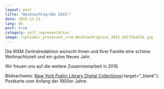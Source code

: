 ```yaml
---
layout: post
title: "Weihnachtsgrüße 2015!"
date: 2015-12-21
lang: de
post: true
category: self_representation
image: /uploads/_processed_/csm_Weihnachtsgruss_2015_dd1756a5cb.jpg
---
```



Die RISM Zentralredaktion wünscht Ihnen und Ihrer Familie eine schöne Weihnachtszeit und ein gutes Neues Jahr.



Wir freuen uns auf die weitere Zusammenarbeit in 2016.

Bildnachweis: [New York Public Library Digital Collections](http://digitalcollections.nypl.org/items/510d47e3-6996-a3d9-e040-e00a18064a99){:target="_blank"}, Postkarte vom Anfang der 1900er Jahre.





<script type="text/javascript">var switchTo5x=true;</script><script type="text/javascript" src="http://w.sharethis.com/button/buttons.js"></script><script type="text/javascript">stLight.options({publisher: "9b601438-1ce1-49d8-bfd7-9cff5df54c17", doNotHash: false, doNotCopy: false, hashAddressBar: false});</script>
